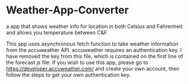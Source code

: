 # Weather-App-Converter
a app that shows weather info for location in both Celsius and Fahrenheit and allows you temperature between C&F

This app uses asynchronous fetch function to take weather information from the accuweather API. accuweather requires an authentication key. I have removed the key from this file, which is contained on the first line of the forecast js file. If you wish to use this app, please go to https://developer.accuweather.com/ and create your own account, then follow the steps to get your own authentication key.
